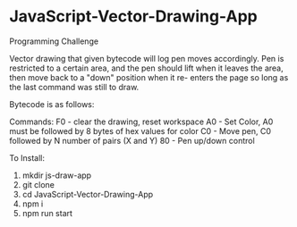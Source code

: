 # JavaScript-Vector-Drawing-App
Programming Challenge

Vector drawing that given bytecode will log pen moves accordingly.
Pen is restricted to a certain area, and the pen should lift when
it leaves the area, then move back to a "down" position when it re-
enters the page so long as the last command was still to draw.

Bytecode is as follows:

Commands:
F0 - clear the drawing, reset workspace
A0 - Set Color, A0 must be followed by 8 bytes of hex values for color
C0 - Move pen, C0 followed by N number of pairs (X and Y)
80 - Pen up/down control

To Install:

1. mkdir js-draw-app
2. git clone <this repo url>
3. cd JavaScript-Vector-Drawing-App
4. npm i
5. npm run start
